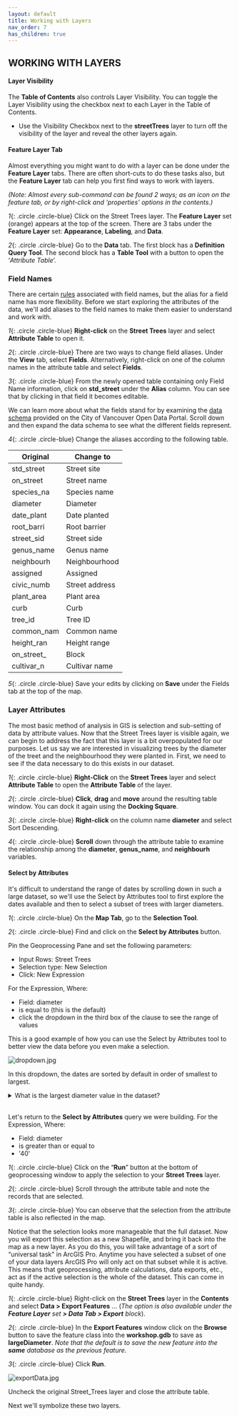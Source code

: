 ```yaml
---
layout: default
title: Working with Layers
nav_order: 7
has_children: true
---
```


## WORKING WITH LAYERS

#### Layer Visibility
The **Table of Contents** also controls Layer Visibility.  You can toggle the Layer Visibility using the checkbox next to each Layer in the Table of Contents.
- Use the Visibility Checkbox next to the **streetTrees** layer to turn off the visibility of the layer and reveal the other layers again.

#### Feature Layer Tab
Almost everything you might want to do with a layer can be done under the **Feature Layer** tabs.  There are often short-cuts to do these tasks also, but the **Feature Layer** tab can help you first find ways to work with layers.  

_(Note: Almost every sub-command can be found 2 ways; as an icon on the feature tab, or by right-click and ‘properties’ options in the contents.)_

*1*{: .circle .circle-blue} Click on the Street Trees layer. The **Feature Layer** set (orange) appears at the top of the screen. There are 3 tabs under the **Feature Layer** set: **Appearance**, **Labeling**, and **Data**.

*2*{: .circle .circle-blue} Go to the **Data** tab. The first block has a **Definition Query Tool**. The second block has a **Table Tool** with a button to open the ‘_Attribute Table_’. 

### Field Names
There are certain [rules](https://support.esri.com/en/technical-article/000005588) associated with field names, but the alias for a field name has more flexibility. Before we start exploring the attributes of the data, we'll add aliases to the field names to make them easier to understand and work with.

*1*{: .circle .circle-blue} **Right-click** on the **Street Trees** layer and select **Attribute Table** to open it.

*2*{: .circle .circle-blue} There are two ways to change field aliases. Under the **View** tab, select **Fields**. Alternatively, right-click on one of the column names in the attribute table and select **Fields**.

*3*{: .circle .circle-blue} From the newly opened table containing only Field Name information, click on **std_street** under the **Alias** column. You can see that by clicking in that field it becomes editable. 

We can learn more about what the fields stand for by examining the [data schema](https://opendata.vancouver.ca/explore/dataset/street-trees/information/?disjunctive.species_name&disjunctive.common_name&disjunctive.height_range_id) provided on the City of Vancouver Open Data Portal. 
Scroll down and then expand the data schema to see what the different fields represent.

*4*{: .circle .circle-blue} Change the aliases according to the following table.

| Original  | Change to |
| ------------- | ------------- |
| std_street  | Street site |
| on_street  | Street name |
| species_na  | Species name |
| diameter  | Diameter |
| date_plant  | Date planted |
| root_barri  | Root barrier |
| street_sid  | Street side |
| genus_name  | Genus name |
| neighbourh  | Neighbourhood |
| assigned  | Assigned |
| civic_numb  | Street address |
| plant_area  | Plant area |
| curb  | Curb |
| tree_id  | Tree ID |
| common_nam  | Common name |
| height_ran  | Height range |
| on_street_  | Block |
| cultivar_n  | Cultivar name |

*5*{: .circle .circle-blue} Save your edits by clicking on **Save** under the Fields tab at the top of the map.

### Layer Attributes
The most basic method of analysis in GIS is selection and sub-setting of data by attribute values. Now that the Street Trees layer is visible again, we can begin to address the fact that this layer is a bit overpopulated for our purposes. Let us say we are interested in visualizing trees by the diameter of the treet and the neighbourhood they were planted in. First, we need to see if the data necessary to do this exists in our dataset.

*1*{: .circle .circle-blue} **Right-Click** on the **Street Trees** layer and select **Attribute Table** to open the **Attribute Table** of the layer.

*2*{: .circle .circle-blue} **Click**, **drag** and **move** around the resulting table window. You can dock it again using the **Docking Square**.

*3*{: .circle .circle-blue} **Right-click** on the column name **diameter** and select Sort Descending.

*4*{: .circle .circle-blue} **Scroll** down through the attribute table to examine the relationship among the **diameter**, **genus_name**, and **neighbourh** variables.

#### Select by Attributes
It's difficult to understand the range of dates by scrolling down in such a large dataset, so we'll use the Select by Attributes tool to first explore the dates available and then to select a subset of trees with larger diameters.

*1*{: .circle .circle-blue} On the **Map Tab**, go to the **Selection Tool**.

*2*{: .circle .circle-blue} Find and click on the **Select by Attributes** button.

Pin the Geoprocessing Pane and set the following parameters:

-	Input Rows: Street Trees
- Selection type: New Selection
- Click: New Expression

For the Expression, Where:

-	Field: diameter
- is equal to (this is the default)
- click the dropdown in the third box of the clause to see the range of values

This is a good example of how you can use the Select by Attributes tool to better view the data before you even make a selection.

![dropdown.jpg](https://raw.githubusercontent.com/fiddleHeads/intro-to-arcgis-pro/master/content/images/dropdown.jpg)

In this dropdown, the dates are sorted by default in order of smallest to largest.

<details>
<summary>What is the largest diameter value in the dataset?</summary>

435
</details>
<br>

Let's return to the **Select by Attributes** query we were building.
For the Expression, Where:

-	Field: diameter
- is greater than or equal to
- '40'

*1*{: .circle .circle-blue} Click on the “**Run**” button at the bottom of geoprocessing window to apply the selection to your **Street Trees** layer.

*2*{: .circle .circle-blue} Scroll through the attribute table and note the records that are selected.

*3*{: .circle .circle-blue} You can observe that the selection from the attribute table is also reflected in the map.

Notice that the selection looks more manageable that the full dataset.  Now you will export this selection as a new Shapefile, and bring it back into the map as a new layer. As you do this, you will take advantage of a sort of “universal task" in ArcGIS Pro. Anytime you have selected a subset of one of your data layers ArcGIS Pro will only act on that subset while it is active. This means that geoprocessing, attribute calculations, data exports, etc., act as if the active selection is the whole of the dataset. This can come in quite handy.

*1*{: .circle .circle-blue} Right-click on the **Street Trees** layer in the **Contents** and select **Data > Export Features** …
(_The option is also available under the **Feature Layer** set **> Data Tab > Export** block_).

*2*{: .circle .circle-blue} In the **Export Features** window click on the **Browse** button to save the feature class into the **workshop.gdb** to save as **largeDiameter**. _Note that the default is to save the new feature into the ***same*** database as the previous feature_.

*3*{: .circle .circle-blue} Click **Run**.

![exportData.jpg](https://raw.githubusercontent.com/fiddleHeads/intro-to-arcgis-pro/master/content/images/exportData.jpg)

Uncheck the original Street_Trees layer and close the attribute table.

Next we'll symbolize these two layers.
